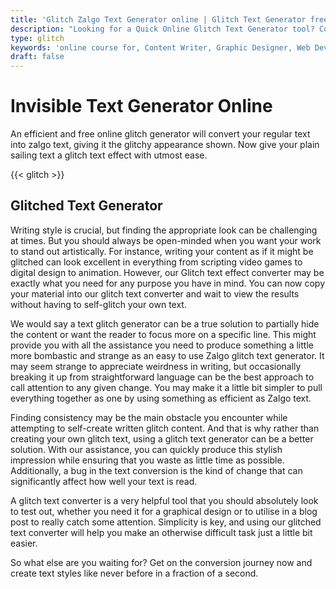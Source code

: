 ```yaml
---
title: 'Glitch Zalgo Text Generator online | Glitch Text Generator free'
description: "Looking for a Quick Online Glitch Text Generator tool? Convert Your Text to Zalgo Text Here With Our Zalgo Glitch Converter online free. Find Out More Here."
type: glitch
keywords: 'online course for, Content Writer, Graphic Designer, Web Developer, Software Engineer, Frontend Developer graphic designer, UI designer, digital marketing'
draft: false
---
```


# Invisible Text Generator Online

An efficient and free online glitch generator will convert your regular text into zalgo text, giving it the glitchy appearance shown. Now give your plain sailing text a glitch text effect with utmost ease. 

{{< glitch >}}

## Glitched Text Generator

Writing style is crucial, but finding the appropriate look can be challenging at times. But you should always be open-minded when you want your work to stand out artistically. For instance, writing your content as if it might be glitched can look excellent in everything from scripting video games to digital design to animation. However, our Glitch text effect converter may be exactly what you need for any purpose you have in mind. You can now copy your material into our glitch text converter and wait to view the results without having to self-glitch your own text.

We would say a text glitch generator can be a true solution to partially hide the content or want the reader to focus more on a specific line. This might provide you with all the assistance you need to produce something a little more bombastic and strange as an easy to use Zalgo glitch text generator. It may seem strange to appreciate weirdness in writing, but occasionally breaking it up from straightforward language can be the best approach to call attention to any given change. You may make it a little bit simpler to pull everything together as one by using something as efficient as Zalgo text.

Finding consistency may be the main obstacle you encounter while attempting to self-create written glitch content. And that is why rather than creating your own glitch text, using a glitch text generator can be a better solution. With our assistance, you can quickly produce this stylish impression while ensuring that you waste as little time as possible. Additionally, a bug in the text conversion is the kind of change that can significantly affect how well your text is read.

A glitch text converter is a very helpful tool that you should absolutely look to test out, whether you need it for a graphical design or to utilise in a blog post to really catch some attention. Simplicity is key, and using our glitched text converter will help you make an otherwise difficult task just a little bit easier.

So what else are you waiting for? Get on the conversion journey now and create text styles like never before in a fraction of a second. 

